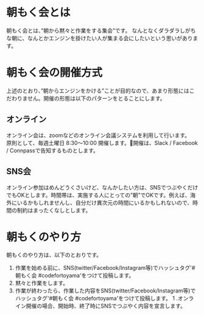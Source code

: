 # 朝もく会とは
朝もく会とは、”朝から黙々と作業をする集会”です。
なんとなくダラダラしがちな朝に、なんとかエンジンを掛けたい人が集まる会にしたいという思いがあります。

# 朝もく会の開催方式
上述のとおり、”朝からエンジンをかける”ことが目的なので、あまり形態にはこだわりません。開催の形態は以下のパターンをとることにします。

## オンライン
オンライン会は、zoomなどのオンライン会議システムを利用して行います。<br>
原則として、毎週土曜日 8:30〜10:00 開催します。開催は、Slack / Facebook / Connpassで告知するものとします。

## SNS会
オンライン参加はめんどうくさいけど、なんかしたい方は、SNSでつぶやくだけでもOKとします。時間帯は、実施する人にとっての”朝”でOKです。例えば、海外にいるかもしれませんし、自分だけ異次元の時間にいるかもしれないので、時間の制約はまったくなしとします。

# 朝もくのやり方
朝もくのやり方は、以下のとおりです。<BR>
1. 作業を始める前に、SNS(twitter/Facebook/Instagram等)でハッシュタグ'#朝もく会 #codefortoyama'をつけて投稿します。
1. 黙々と作業をします。
1. 作業が終わったら、作業した内容をSNS(twitter/Facebook/Instagram等)でハッシュタグ'#朝もく会 #codefortoyama'をつけて投稿します。
1 .オンライン開催の場合、開始時、終了時にSNSでつぶやく内容を宣言します。

